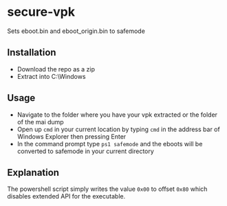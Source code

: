 # secure-vpk
Sets eboot.bin and eboot_origin.bin to safemode

Installation
------------

* Download the repo as a zip
* Extract into C:\Windows

Usage
-----

* Navigate to the folder where you have your vpk extracted
    or the folder of the mai dump
* Open up `cmd` in your current location by typing `cmd` in
    the address bar of Windows Explorer then pressing Enter
* In the command prompt type `ps1 safemode` and the eboots
    will be converted to safemode in your current directory

Explanation
-----------

The powershell script simply writes the value `0x00` to offset
`0x80` which disables extended API for the executable.
